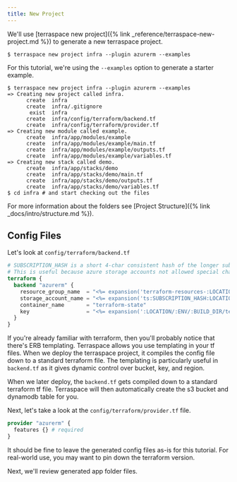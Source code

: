 ```yaml
---
title: New Project
---
```


We'll use [terraspace new project]({% link _reference/terraspace-new-project.md %}) to generate a new terraspace project.

    $ terraspace new project infra --plugin azurerm --examples

For this tutorial, we're using the `--examples` option to generate a starter example.

    $ terraspace new project infra --plugin azurerm --examples
    => Creating new project called infra.
          create  infra
          create  infra/.gitignore
           exist  infra
          create  infra/config/terraform/backend.tf
          create  infra/config/terraform/provider.tf
    => Creating new module called example.
          create  infra/app/modules/example
          create  infra/app/modules/example/main.tf
          create  infra/app/modules/example/outputs.tf
          create  infra/app/modules/example/variables.tf
    => Creating new stack called demo.
          create  infra/app/stacks/demo
          create  infra/app/stacks/demo/main.tf
          create  infra/app/stacks/demo/outputs.tf
          create  infra/app/stacks/demo/variables.tf
    $ cd infra # and start checking out the files

For more information about the folders see [Project Structure]({% link _docs/intro/structure.md %}).

## Config Files

Let's look at `config/terraform/backend.tf`

```terraform
# SUBSCRIPTION_HASH is a short 4-char consistent hash of the longer subscription id.
# This is useful because azure storage accounts not allowed special characters and can only be 24 chars long.
terraform {
  backend "azurerm" {
    resource_group_name  = "<%= expansion('terraform-resources-:LOCATION') %>"
    storage_account_name = "<%= expansion('ts:SUBSCRIPTION_HASH:LOCATION:ENV') %>"
    container_name       = "terraform-state"
    key                  = "<%= expansion(':LOCATION/:ENV/:BUILD_DIR/terraform.tfstate') %>"
  }
}
```

If you're already familiar with terraform, then you'll probably notice that there's ERB templating.  Terraspace allows you use templating in your tf files. When we deploy the terraspace project, it compiles the config file down to a standard terraform file. The templating is particularly useful in `backend.tf` as it gives dynamic control over bucket, key, and region.

When we later deploy, the `backend.tf` gets compiled down to a standard terraform tf file. Terraspace will then automatically create the s3 bucket and dynamodb table for you.

Next, let's take a look at the `config/terraform/provider.tf` file.

```terraform
provider "azurerm" {
  features {} # required
}
```

It should be fine to leave the generated config files as-is for this tutorial. For real-world use, you may want to pin down the terraform version.

Next, we'll review generated app folder files.
